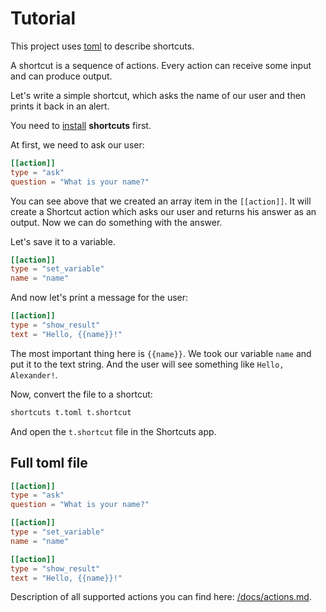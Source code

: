 # Tutorial

This project uses [toml](https://github.com/toml-lang/toml) to describe shortcuts.

A shortcut is a sequence of actions. Every action can receive some input and can produce output.

Let's write a simple shortcut, which asks the name of our user and then prints it back in an alert.

You need to [install](/README.md#installation) **shortcuts** first.

At first, we need to ask our user:

```toml
[[action]]
type = "ask"
question = "What is your name?"
```

You can see above that we created an array item in the `[[action]]`. It will create a Shortcut action which asks our user and returns his answer as an output. Now we can do something with the answer.

Let's save it to a variable.

```toml
[[action]]
type = "set_variable"
name = "name"
```

And now let's print a message for the user:

```toml
[[action]]
type = "show_result"
text = "Hello, {{name}}!"
```

The most important thing here is `{{name}}`. We took our variable `name` and put it to the text string.
And the user will see something like `Hello, Alexander!`.

Now, convert the file to a shortcut:

```bash
shortcuts t.toml t.shortcut
```

And open the `t.shortcut` file in the Shortcuts app.

## Full toml file

```toml
[[action]]
type = "ask"
question = "What is your name?"

[[action]]
type = "set_variable"
name = "name"

[[action]]
type = "show_result"
text = "Hello, {{name}}!"
```

Description of all supported actions you can find here: [/docs/actions.md](/docs/actions.md).
